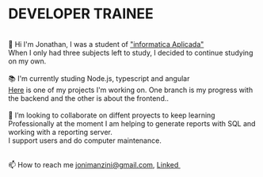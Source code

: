 <h1>DEVELOPER TRAINEE</h1><br> 
👋 Hi I'm Jonathan, I was a student of <a href="http://www.inspt.utn.edu.ar/academica/60_informatica_aplicada.html">"informatica Aplicada"</a><br> 
When I only had three subjects left to study, I decided to continue studying on my own. <br>
<br>
📚 I'm currently studing Node.js, typescript and angular<br>
<a href="https://github.com/jdm27/curso-express/tree/master">Here</a> is one of my projects I'm working on. One branch is my progress with the backend and the other is about the frontend..<br>
<br>
💞️ I’m looking to collaborate on diffent proyects to keep learning<br>
Professionally at the moment I am helping to generate reports with SQL and working with a reporting server. <br>
I support users and do computer maintenance.
<br><br>


📫 How to reach me jonimanzini@gmail.com,
<a href="https://www.linkedin.com/in/jonathan-david-manzini-5a167b13a/"> 
Linked 
<img    width="12" height="12" src="https://satchelsmidt.github.io/Satchel_Smidt_Portfolio/assets/images/linkedin.png" />
</a>
